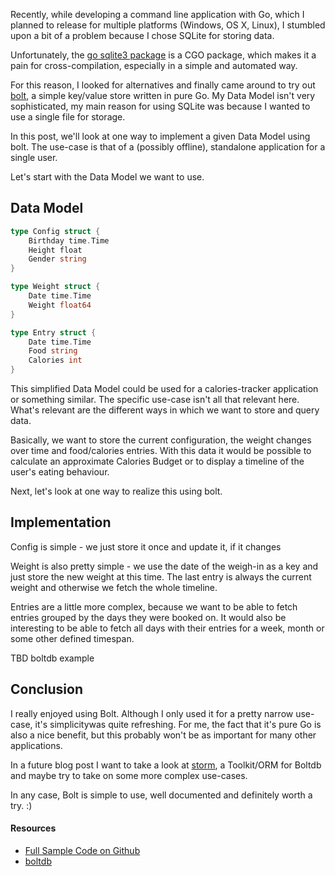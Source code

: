 Recently, while developing a command line application with Go, which I planned to release for multiple platforms (Windows, OS X, Linux), I stumbled upon a bit of a problem because I chose SQLite for storing data.

Unfortunately, the [go sqlite3 package](https://github.com/mattn/go-sqlite3) is a CGO package, which makes it a pain for cross-compilation, especially in a simple and automated way.

For this reason, I looked for alternatives and finally came around to try out [bolt](https://github.com/boltdb/bolt), a simple key/value store written in pure Go. My Data Model isn't very sophisticated, my main reason for using SQLite was because I wanted to use a single file for storage.

In this post, we'll look at one way to implement a given Data Model using bolt. The use-case is that of a (possibly offline), standalone application for a single user.

Let's start with the Data Model we want to use.

## Data Model

```go
type Config struct {
    Birthday time.Time
    Height float
    Gender string
}
```

```go
type Weight struct {
    Date time.Time
    Weight float64
}
```

```go
type Entry struct {
    Date time.Time
    Food string
    Calories int
}
```

This simplified Data Model could be used for a calories-tracker application or something similar. The specific use-case isn't all that relevant here. What's relevant are the different ways in which we want to store and query data.

Basically, we want to store the current configuration, the weight changes over time and food/calories entries. With this data it would be possible to calculate an approximate Calories Budget or to display a timeline of the user's eating behaviour. 

Next, let's look at one way to realize this using bolt.

## Implementation

Config is simple - we just store it once and update it, if it changes

Weight is also pretty simple - we use the date of the weigh-in as a key and just store the new weight at this time. The last entry is always the current weight and otherwise we fetch the whole timeline.

Entries are a little more complex, because we want to be able to fetch entries grouped by the days they were booked on. It would also be interesting to be able to fetch all days with their entries for a week, month or some other defined timespan.

TBD boltdb example

## Conclusion 

I really enjoyed using Bolt. Although I only used it for a pretty narrow use-case, it's simplicitywas quite refreshing. For me, the fact that it's pure Go is also a nice benefit, but this probably won't be as important for many other applications.

In a future blog post I want to take a look at [storm](https://github.com/asdine/storm), a Toolkit/ORM for Boltdb and maybe try to take on some more complex use-cases.

In any case, Bolt is simple to use, well documented and definitely worth a try. :)

#### Resources

* [Full Sample Code on Github](https://github.com/zupzup/boltdb-example)
* [boltdb](https://github.com/boltdb/bolt)
